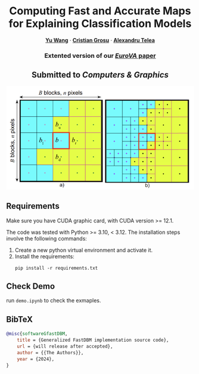 <p align="center">

  <h1 align="center">Computing Fast and Accurate Maps for Explaining Classification Models</h1>
  <p align="center">
    <a href="https://yuwang-vis.github.io/"><strong>Yu Wang</strong></a>
    ·
    <a href="https://cristigrosu.com"><strong>Cristian Grosu</strong></a>
    ·
    <a href="https://webspace.science.uu.nl/~telea001/"><strong>Alexandru Telea</strong></a>
  </p>

  <h3 align="center"> Extented version of our <a href="https://diglib.eg.org/items/1e954798-62b2-4c9d-b44f-a511b4291118"><em>EuroVA</em> paper</a></h3>

  <h2 align="center"> Submitted to <em>Computers & Graphics</em></h2>
  <div align="center">
    <img src="illustration.png", width="680">
  </div>



## Requirements

Make sure you have CUDA graphic card, with CUDA version >= 12.1.
<!-- please follow the requirements of [NVlabs/stylegan3](https://github.com/NVlabs/stylegan3#requirements).   -->
The code was tested with Python >= 3.10, < 3.12.
The installation steps involve the following commands:

<ol>
<li>Create a new python virtual environment and activate it.

<li>Install the requirements:

```
pip install -r requirements.txt
```


</ol>



## Check Demo

run `demo.ipynb` to check the exmaples.







## BibTeX

```bibtex
@misc{softwareGfastDBM,
	title = {Generalized FastDBM implementation source code},
	url = {will release after accepted},
	author = {{The Authors}},
	year = {2024},
}
```
